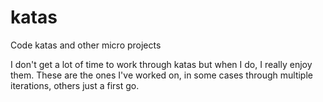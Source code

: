 # katas
Code katas and other micro projects

I don't get a lot of time to work through katas but when I do, I really enjoy them. These are the ones I've worked on, in some cases through multiple iterations, others just a first go.

